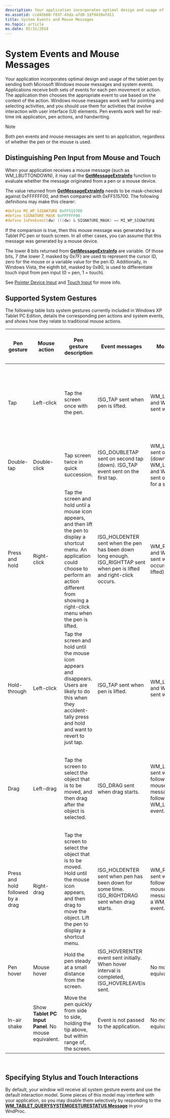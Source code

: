 ```yaml
---
description: Your application incorporates optimal design and usage of the tablet pen by sending both Microsoft Windows mouse messages and system events.
ms.assetid: ccd45b68-f037-43da-a7d0-1df9439afd11
title: System Events and Mouse Messages
ms.topic: article
ms.date: 05/31/2018
---
```


# System Events and Mouse Messages

Your application incorporates optimal design and usage of the tablet pen by sending both Microsoft Windows mouse messages and system events. Applications receive both sets of events for each pen movement or action. The application then chooses the appropriate event to use based on the context of the action. Windows mouse messages work well for pointing and selecting activities, and you should use them for activities that involve interaction with user interface (UI) elements. Pen events work well for real-time ink application, pen actions, and handwriting.

> [!Note]  
> Both pen events and mouse messages are sent to an application, regardless of whether the pen or the mouse is used.

## Distinguishing Pen Input from Mouse and Touch

When your application receives a mouse message (such as WM\_LBUTTONDOWN), it may call the [**GetMessageExtraInfo**](/windows/win32/api/winuser/nf-winuser-getmessageextrainfo) function to evaluate whether the message originated from a pen or a mouse device.

The value returned from [**GetMessageExtraInfo**](/windows/win32/api/winuser/nf-winuser-getmessageextrainfo) needs to be mask-checked against 0xFFFFFF00, and then compared with 0xFF515700. The following definitions may make this clearer:

```C++
#define MI_WP_SIGNATURE 0xFF515700
#define SIGNATURE_MASK 0xFFFFFF00
#define IsPenEvent(dw) (((dw) & SIGNATURE_MASK) == MI_WP_SIGNATURE
```

If the comparison is true, then this mouse message was generated by a Tablet PC pen or touch screen. In all other cases, you can assume that this message was generated by a mouse device.

The lower 8 bits returned from [**GetMessageExtraInfo**](/windows/win32/api/winuser/nf-winuser-getmessageextrainfo) are variable. Of those bits, 7 (the lower 7, masked by 0x7F) are used to represent the cursor ID, zero for the mouse or a variable value for the pen ID. Additionally, in Windows Vista, the eighth bit, masked by 0x80, is used to differentiate touch input from pen input (0 = pen, 1 = touch).

See [Pointer Device Input](/windows/win32/input_pointerdevice/pointer-device-stack-portal) and [Touch Input](/windows/win32/wintouch/windows-touch-portal) for more info. 

## Supported System Gestures

The following table lists system gestures currently included in Windows XP Tablet PC Edition, details the corresponding pen actions and system events, and shows how they relate to traditional mouse actions.



| Pen gesture                                  | Mouse action                                                    | Pen gesture description                                                                                                                                                                                                             | Event messages                                                                                                                       | Mouse messages                                                                                                                        | Behaviors in Windows-based applications                                                                                                                                          |
|----------------------------------------------|-----------------------------------------------------------------|-------------------------------------------------------------------------------------------------------------------------------------------------------------------------------------------------------------------------------------|--------------------------------------------------------------------------------------------------------------------------------------|---------------------------------------------------------------------------------------------------------------------------------------|----------------------------------------------------------------------------------------------------------------------------------------------------------------------------------|
| Tap<br/>                               | Left-click<br/>                                           | Tap the screen once with the pen.<br/>                                                                                                                                                                                        | ISG\_TAP sent when pen is lifted.<br/>                                                                                         | WM\_LBUTTONDOWN and WM\_LBUTTONUP sent when pen lifted.<br/>                                                                    | Choose command from menu or toolbar, take action if command chosen, set insertion point (IP), show selection feedback.<br/>                                                |
| Double-tap<br/>                        | Double-click<br/>                                         | Tap screen twice in quick succession.<br/>                                                                                                                                                                                    | ISG\_DOUBLETAP sent on second tap (down). ISG\_TAP event sent on the first tap.<br/>                                           | WM\_LBUTTONDBLCLK sent on second tap (down). WM\_LBUTTONDOWN and WM\_LBUTTONUP sent on first tap (up) as for a single tap.<br/> | Select word, open file or folder.<br/>                                                                                                                                     |
| Press and hold<br/>                    | Right-click<br/>                                          | Tap the screen and hold until a mouse icon appears, and then lift the pen to display a shortcut menu. An application could choose to perform an action different from showing a right-click menu when the pen is lifted.<br/> | ISG\_HOLDENTER sent when the pen has been down long enough. ISG\_RIGHTTAP sent when pen is lifted and right-click occurs.<br/> | WM\_RBUTTONDOWN and WM\_RBUTTONUP sent when right click occurs (when pen is lifted).<br/>                                       | Show shortcut menu.<br/>                                                                                                                                                   |
| Hold-through<br/>                      | Left-click<br/>                                           | Tap the screen and hold until the mouse icon appears and disappears. Users are likely to do this when they accident-tally press and hold and want to revert to just tap.<br/>                                                 | ISG\_TAP sent when pen is lifted.<br/>                                                                                         | WM\_LBUTTONDOWN and WM\_LBUTTONUP sent when pen is lifted.<br/>                                                                 | Left-click for a long time. No mouse equivalent exists. This is a fallback for when a user performs press-and-hold for a long time. The event reverts to being a tap.<br/> |
| Drag<br/>                              | Left-drag<br/>                                            | Tap the screen to select the object that is to be moved, and then drag after the object is selected.<br/>                                                                                                                     | ISG\_DRAG sent when drag starts.<br/>                                                                                          | WM\_LBUTTONDOWN sent when drag starts, followed by a series of mouse move messages, and followed by a WM\_LBUTTONUP event.<br/> | Drag-select, as in Microsoft Word when starting with an IP; select multiple words; drag, as when dragging an object in Windows; scrolling.<br/>                            |
| Press and hold followed by a drag<br/> | Right-drag<br/>                                           | Tap the screen to select the object that is to be moved. Hold until the mouse icon appears, and then drag to move the object. Lift the pen to display a shortcut menu.<br/>                                                   | ISG\_HOLDENTER sent when pen has been down for some time. ISG\_RIGHTDRAG sent when drag starts.<br/>                           | WM\_RBUTTONDOWN sent when drag starts, followed by a series of mouse move messages, followed by a WM\_RBUTTONUP event.<br/>     | Drag, as when dragging an object or selection followed by a context menu.<br/>                                                                                             |
| Pen hover<br/>                         | Mouse hover<br/>                                          | Hold the pen steady at a small distance from the screen.<br/>                                                                                                                                                                 | ISG\_HOVERENTER event sent initially. When hover interval is completed, ISG\_HOVERLEAVEis sent.<br/>                           | No mouse message equivalent.<br/>                                                                                               | Show ToolTip, roll-over effects, and other mouse hover behaviors.<br/>                                                                                                     |
| In-air shake<br/>                      | Show **Tablet PC Input Panel**. No mouse equivalent.<br/> | Move the pen quickly from side to side, holding the tip above, but within range of, the screen.<br/>                                                                                                                          | Event is not passed to the application.<br/>                                                                                   | No mouse message equivalent.<br/>                                                                                               | New, specific to Tablet PC.<br/>                                                                                                                                           |



 

## Specifying Stylus and Touch Interactions

By default, your window will receive all system gesture events and use the default interaction model. Some pieces of this model may interfere with your application, so you may disable them selectively by responding to the [**WM\_TABLET\_QUERYSYSTEMGESTURESTATUS Message**](wm-tablet-querysystemgesturestatus-message.md) in your WndProc.

 

 
